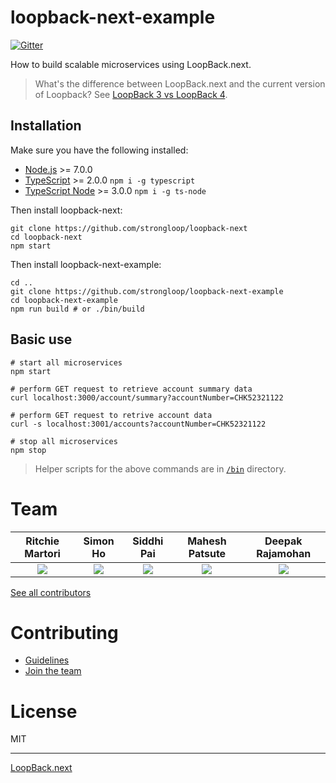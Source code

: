 # loopback-next-example

[![Gitter](https://img.shields.io/gitter/room/nwjs/nw.js.svg)](https://gitter.im/strongloop/loopback)

How to build scalable microservices using LoopBack.next.

> What's the difference between LoopBack.next and the current version of
> Loopback? See [LoopBack 3 vs LoopBack 4](https://github.com/strongloop/loopback-next/wiki/FAQ#loopback-3-vs-loopback-4).

## Installation

Make sure you have the following installed:

- [Node.js](https://nodejs.org/en/download/) >= 7.0.0
- [TypeScript](https://www.typescriptlang.org/index.html#download-links) >= 2.0.0 `npm i -g typescript`
- [TypeScript Node](https://github.com/TypeStrong/ts-node#installation) >= 3.0.0 `npm i -g ts-node`

Then install loopback-next:

```shell
git clone https://github.com/strongloop/loopback-next
cd loopback-next
npm start
```

Then install loopback-next-example:

```shell
cd ..
git clone https://github.com/strongloop/loopback-next-example
cd loopback-next-example
npm run build # or ./bin/build
```

## Basic use

```shell
# start all microservices
npm start

# perform GET request to retrieve account summary data
curl localhost:3000/account/summary?accountNumber=CHK52321122

# perform GET request to retrive account data
curl -s localhost:3001/accounts?accountNumber=CHK52321122

# stop all microservices
npm stop
```

> Helper scripts for the above commands are in [`/bin`](https://github.com/strongloop/loopback-next-example/tree/master/bin)
directory.

# Team

Ritchie Martori|Simon Ho|Siddhi Pai|Mahesh Patsute|Deepak Rajamohan
:-:|:-:|:-:|:-:|:-:
[<img src="https://avatars2.githubusercontent.com/u/462228?v=3&s=60">](http://github.com/ritch")|<a href="http://github.com/superkhau"><img src="https://avatars1.githubusercontent.com/u/1617364?v=3&s=60"></a>|<a href="http://github.com/siddhipai"><img src="https://avatars0.githubusercontent.com/u/15273582?v=3&u=d53eb3a459e72484c0ffed865c4e41f9ed9b4fdf&s=60"></a>|<a href="http://github.com/mpatsute"><img src="https://avatars3.githubusercontent.com/u/24725376?v=3&s=60">|<a href="http://github.com/deepakrkris"><img src="https://avatars2.githubusercontent.com/u/7688315?v=3&s=60"></a>

[See all contributors](https://github.com/strongloop/loopback-next-example/graphs/contributors)

# Contributing

- [Guidelines](https://github.com/strongloop/loopback-next/wiki/Contributing)
- [Join the team](https://github.com/strongloop/loopback-next/wiki/Contributing#join-the-team)

# License

MIT

---

[LoopBack.next](https://github.com/strongloop/loopback-next)
